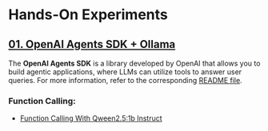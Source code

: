 # Hands-On Experiments

## [01. OpenAI Agents SDK + Ollama](./openai-agents)

The **OpenAI Agents SDK** is a library developed by OpenAI that allows you to build agentic applications, where LLMs can utilize tools to answer user queries. For more information, refer to the corresponding [README file](./openai-agents/).

### Function Calling: 

- [Function Calling With Qween2.5:1b Instruct](./openai-agents/notebooks/function_calling_with_qween2_5_1b_instruct.ipynb)
